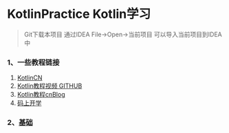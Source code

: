 # KotlinPractice Kotlin学习
> Git下载本项目 通过IDEA File->Open->当前项目 可以导入当前项目到IDEA中

### 1、一些教程链接
1. [KotlinCN](https://www.kotlincn.net/docs/reference/)
2. [Kotlin教程视频 GITHUB](https://github.com/enbandari/Kotlin-Tutorials)
3. [Kotlin教程cnBlog](https://www.cnblogs.com/Jetictors/p/9227498.html)
4. [码上开学](https://kaixue.io/)

### 2、[基础](./src/com/sl/kotlin/基础.kt)